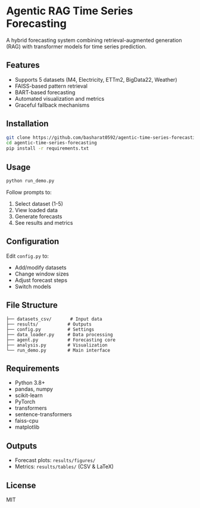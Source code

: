 # Agentic RAG Time Series Forecasting

A hybrid forecasting system combining retrieval-augmented generation (RAG) with transformer models for time series prediction.

## Features

- Supports 5 datasets (M4, Electricity, ETTm2, BigData22, Weather)
- FAISS-based pattern retrieval
- BART-based forecasting
- Automated visualization and metrics
- Graceful fallback mechanisms

## Installation

```bash
git clone https://github.com/basharat0592/agentic-time-series-forecasting.git
cd agentic-time-series-forecasting
pip install -r requirements.txt
```

## Usage

```bash
python run_demo.py
```

Follow prompts to:
1. Select dataset (1-5)
2. View loaded data
3. Generate forecasts
4. See results and metrics

## Configuration

Edit `config.py` to:
- Add/modify datasets
- Change window sizes
- Adjust forecast steps
- Switch models

## File Structure

```
├── datasets_csv/       # Input data
├── results/           # Outputs
├── config.py          # Settings
├── data_loader.py     # Data processing  
├── agent.py           # Forecasting core
├── analysis.py        # Visualization
└── run_demo.py        # Main interface
```

## Requirements

- Python 3.8+
- pandas, numpy
- scikit-learn
- PyTorch
- transformers
- sentence-transformers
- faiss-cpu
- matplotlib

## Outputs

- Forecast plots: `results/figures/`
- Metrics: `results/tables/` (CSV & LaTeX)

## License

MIT
